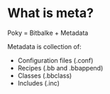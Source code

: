 # What is meta?

Poky = Bitbalke + Metadata

Metadata is collection of:

- Configuration files (.conf)
- Recipes (.bb and .bbappend)
- Classes (.bbclass)
- Includes (.inc)
